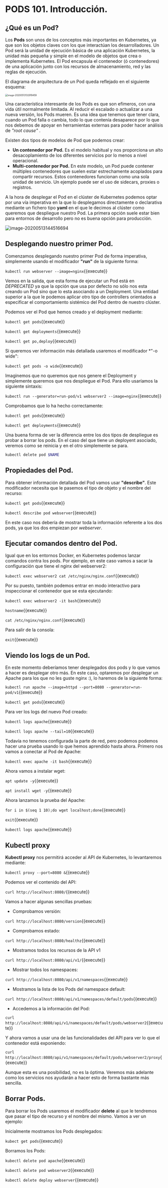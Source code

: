 # PODS 101. Introducción.

## ¿Qué es un Pod?

Los **Pods** son unos de los conceptos más importantes en Kubernetes, ya que son los objetos claves con los que interactúan los desarrolladores.  Un Pod será la unidad de ejecución básica de una aplicación Kubernetes, la unidad más pequeña y simple en el modelo de objetos que crea o implementa Kubernetes. El Pod encapsula el contenedor (ó contenedores) de una aplicación junto con los recursos de almacenamiento, red y las reglas de ejecución.   

El diagrama de arquitectura de un Pod queda reflejado en el siguiente esquema:

<img src="./assets/Pod_architecture.png" alt="image-20200513132919459" style="zoom:50%;" />

Una característica interesante de los Pods es que son efímeros, con una vida útil normalmente limitada. Al reducir el escalado o actualizar a una nueva versión, los Pods mueren. Es una idea que tenemos que tener clara, cuando un Pod falla o cambia, todo lo que contenía desaparece por lo que nos debemos de apoyar en herramientas externas para poder hacer análisis de *"root cause"* .

Existen dos tipos de modelos de Pod que podemos crear:

- **Un contenedor por Pod.**  Es el modelo habitual y nos proporciona un alto desacoplamiento de los diferentes servicios por lo menos a nivel operacional.
- **Multi-contenedor por Pod.** En este modelo, un Pod puede contener múltiples contenedores que suelen estar estrechamente acoplados para compartir recursos. Estos contenedores funcionan como una sola unidad de servicio. Un ejemplo puede ser el uso de sidecars, proxies o registros.



A la hora de desplegar el Pod en el clúster de Kubernetes podemos optar por una vía imperativa en la que lo desplegamos directamente o declarativa mediante un fichero tipo **yaml** en el que le decimos al clúster como queremos que despliegue nuestro Pod. La primera opción suele estar bien para entornos de desarrollo pero no es buena opción para producción. 

![image-20200513144516694](./assets/Deply_aplication_Pod.png)



## Desplegando nuestro primer Pod.

Comenzamos desplegando nuestro primer Pod de forma imperativa, simplemente usando el modificador **"run"** de la siguiente forma:

`kubectl run webserver --image=nginx`{{execute}}

Vemos en la salida, que esta forma de ejecutar un Pod está en *DEPRECATED* ya que la opción que usa por defecto no sólo nos esta creando un Pod sino que lo esta asociando a un Deployment. Una entidad superior a la que le podemos aplicar otro tipo de controllers orientados a especificar el comportamiento sistémico del Pod dentro de nuestro clúster.

Podemos ver el Pod que hemos creado y  el deployment mediante:

`kubectl get pods`{{execute}}

`kubectl get deployments`{{execute}}

`kubectl get po,deploy`{{execute}}

Si queremos ver información más detallada usaremos el modificador *"-o wide":

`kubectl get pods -o wide`{{execute}}

Imaginemos que no queremos que nos genere el Deployment y simplemente queremos que nos despliegue el Pod. Para ello usaríamos la siguiente sintaxis:

`kubectl run --generator=run-pod/v1 webserver2 --image=nginx`{{execute}}

Comprobamos que lo ha hecho correctamente:

`kubectl get pods`{{execute}}

`kubectl get deployments`{{execute}}

Una buena forma de ver la diferencia entre los dos tipos de despliegue es probar a borrar los pods. En el caso del que tiene un deployent asociado, veremos como se reinicia y en el otro simplemente se para. 

```bash
kubectl delete pod $NAME
```



## Propiedades del Pod.

Para obtener información detallada del Pod vamos usar **"describe"**.  Este modificador necesita que le pasemos el tipo de objeto y el nombre del recurso:

`kubectl get pods`{{execute}}

`kubectl describe pod webserver`{{execute}}

En este caso nos debería de mostrar toda la información referente a los dos pods, ya que los dos empiezan por *webserver*.



## Ejecutar comandos dentro del Pod.

Igual que en los entornos Docker, en Kubernetes podemos lanzar comandos contra los pods. Por ejemplo, en este caso vamos a sacar la configuración que tiene el nginx del webserver2:

`kubectl exec webserver2 cat /etc/nginx/nginx.conf`{{execute}}

Por su puesto, también podemos entrar en modo interactivo para inspeccionar el contenedor que se esta ejecutando:

`kubectl exec webserver2 -it bash`{{execute}}

`hostname`{{execute}}

`cat /etc/nginx/nginx.conf`{{execute}}

Para salir de la consola:

`exit`{{execute}}



## Viendo los logs de un Pod.

En este momento deberíamos tener desplegados dos pods y lo que vamos a hacer es desplegar otro más. En este caso, optaremos por desplegar un Apache para los que no les guste nginx :), lo haremos de la siguiente forma:

`kubectl run apache --image=httpd --port=8080 --generator=run-pod/v1`{{execute}}

`kubectl get pods`{{execute}}

Para ver los logs del nuevo Pod creado:

`kubectl logs apache`{{execute}}

`kubectl logs apache --tail=10`{{execute}}

Todavía no tenemos configurada la parte de red, pero podemos podemos hacer una prueba usando lo que hemos aprendido hasta ahora. Primero nos vamos a conectar al Pod de Apache:

`kubectl exec apache -it bash`{{execute}}

Ahora vamos a instalar wget:

`apt update -y`{{execute}}

`apt install wget -y`{{execute}}

Ahora lanzamos la prueba del Apache:

`for i in $(seq 1 10);do wget localhost;done`{{execute}}

`exit`{{execute}}

`kubectl logs apache`{{execute}}



## Kubectl proxy

**Kubectl proxy** nos permitirá acceder al API de Kubernetes, lo levantaremos mediante:

`kubectl proxy --port=8080 &`{{execute}}

Podemos ver el contenido del API:

`curl http://localhost:8080/`{{execute}}

Vamos a hacer algunas sencillas pruebas:

- Comprobamos versión:

`curl http://localhost:8080/version`{{execute}}

- Comprobamos estado:

`curl http://localhost:8080/healthz`{{execute}}

- Mostramos todos los recursos de la API v1

`curl http://localhost:8080/api/v1/`{{execute}}

- Mostrar todos los namespaces:

`curl http://localhost:8080/api/v1/namespaces`{{execute}}

- Mostramos la lista de los Pods del namespace default:

`curl http://localhost:8080/api/v1/namespaces/default/pods`{{execute}}

- Accedemos a la información del Pod:

`curl http://localhost:8080/api/v1/namespaces/default/pods/webserver2`{{execute}}

Y ahora vamos a usar una de las funcionalidades del API para ver lo que el contenedor está exponiendo:

`curl http://localhost:8080/api/v1/namespaces/default/pods/webserver2/proxy`{{execute}} 

Aunque esta es una posibilidad, no es la óptima. Veremos más adelante como los servicios nos ayudarán a hacer esto de forma bastante más sencilla.



## Borrar Pods.

Para borrar los Pods usaremos el modificador **delete** al que le tendremos que pasar el tipo de recurso y el nombre del mismo. Vamos a ver un ejemplo:

Inicialmente mostramos los Pods desplegados:

`kubect get pods`{{execute}}

Borramos los Pods:

`kubectl delete pod apache`{{execute}}

`kubectl delete pod webserver2`{{execute}}

`kubectl delete deploy webserver`{{execute}}